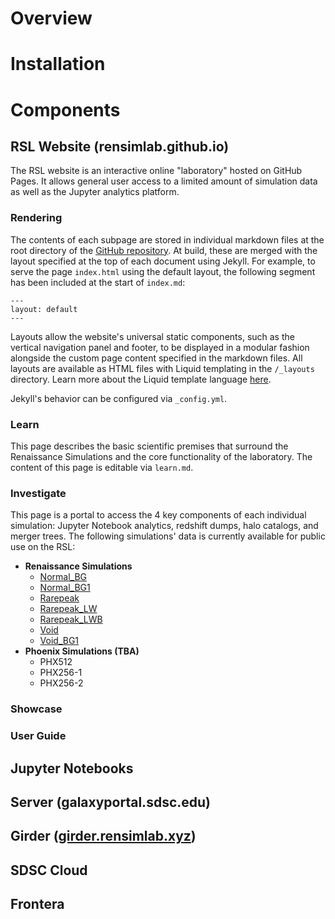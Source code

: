 
# Overview

# Installation

# Components

## RSL Website (rensimlab.github.io)

The RSL website is an interactive online "laboratory" hosted on GitHub Pages. It allows general user access to a limited amount of simulation data as well as the Jupyter analytics platform.

### Rendering

The contents of each subpage are stored in individual markdown files at the root directory of the [GitHub repository](https://github.com/rensimlab/rensimlab.github.io). At build, these are merged with the layout specified at the top of each document using Jekyll. For example, to serve the page `index.html` using the default layout, the following segment has been included at the start of `index.md`:
```
---
layout: default
---
```
Layouts allow the website's universal static components, such as the vertical navigation panel and footer, to be displayed in a modular fashion alongside the custom page content specified in the markdown files. All layouts are available as HTML files with Liquid templating in the `/_layouts` directory. Learn more about the Liquid template language [here](https://shopify.github.io/liquid/).

Jekyll's behavior can be configured via `_config.yml`.

### Learn

This page describes the basic scientific premises that surround the Renaissance Simulations and the core functionality of the laboratory. The content of this page is editable via `learn.md`.

### Investigate

This page is a portal to access the 4 key components of each individual simulation: Jupyter Notebook analytics, redshift dumps, halo catalogs, and merger trees. The following simulations' data is currently available for public use on the RSL:
- **Renaissance Simulations**
    - [Normal_BG](https://rensimlab.github.io/simulations/normal_bg.html)
    - [Normal_BG1](https://rensimlab.github.io/simulations/normal_bg1.html)
    - [Rarepeak](https://rensimlab.github.io/simulations/rarepeak.html)
    - [Rarepeak_LW](https://rensimlab.github.io/simulations/rarepeak_lw.html)
    - [Rarepeak_LWB](https://rensimlab.github.io/simulations/rarepeak_lwb.html)
    - [Void](https://rensimlab.github.io/simulations/void.html)
    - [Void_BG1](https://rensimlab.github.io/simulations/normal_bg.html)
- **Phoenix Simulations (TBA)**
    - PHX512
    - PHX256-1
    - PHX256-2

### Showcase

### User Guide

## Jupyter Notebooks

## Server (galaxyportal.sdsc.edu)

## Girder ([girder.rensimlab.xyz](girder.rensimlab.xyz))

## SDSC Cloud

## Frontera




